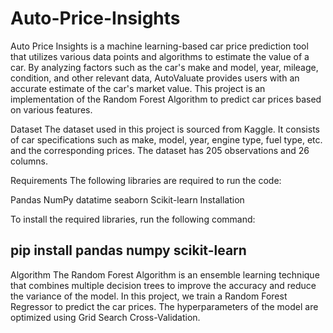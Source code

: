 # Auto-Price-Insights
Auto Price Insights is a machine learning-based car price prediction tool that utilizes various data points and algorithms to estimate the value of a car. By analyzing factors such as the car's make and model, year, mileage, condition, and other relevant data, AutoValuate provides users with an accurate estimate of the car's market value.
This project is an implementation of the Random Forest Algorithm 
to predict car prices based on various features.

Dataset
The dataset used in this project is sourced from Kaggle. 
It consists of car specifications such as make, model, year, engine type, fuel type, etc.
and the corresponding prices. The dataset has 205 observations and 26 columns.

Requirements
The following libraries are required to run the code:

Pandas
NumPy
datatime
seaborn
Scikit-learn
Installation

To install the required libraries, run the following command:
## pip install pandas numpy scikit-learn ##


Algorithm
The Random Forest Algorithm is an ensemble learning technique that 
combines multiple decision trees to improve the accuracy and reduce the variance of the model. 
In this project, we train a Random Forest Regressor to predict the car prices. 
The hyperparameters of the model are optimized using Grid Search Cross-Validation.
